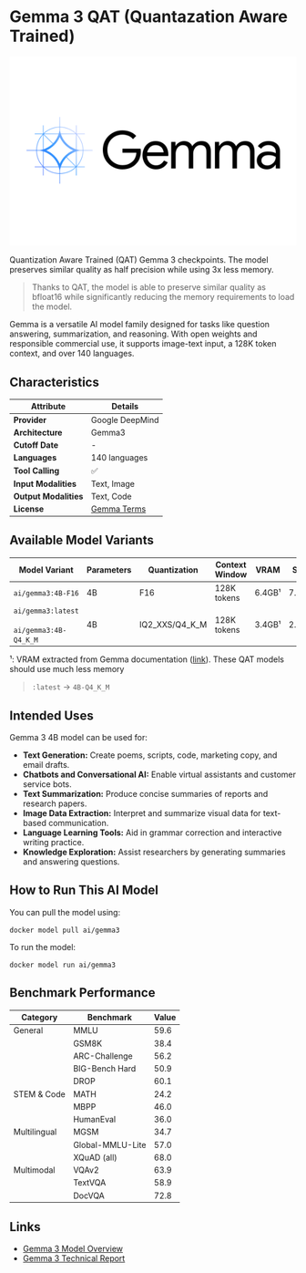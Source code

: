 # Gemma 3 QAT (Quantazation Aware Trained)

![logo](https://github.com/docker/model-cards/raw/refs/heads/main/logos/gemma-280x184-overview@2x.svg)

Quantization Aware Trained (QAT) Gemma 3 checkpoints. The model preserves similar quality as half precision while using 3x less memory.

> Thanks to QAT, the model is able to preserve similar quality as bfloat16 while significantly reducing the memory requirements to load the model.

Gemma is a versatile AI model family designed for tasks like question answering, summarization, and reasoning. With open weights and responsible commercial use, it supports image-text input, a 128K token context, and over 140 languages.

## Characteristics

| Attribute             | Details         |
|---------------------- |---------------- |
| **Provider**          | Google DeepMind |
| **Architecture**      | Gemma3          |
| **Cutoff Date**       | -               |
| **Languages**         | 140 languages   |
| **Tool Calling**      | ✅              |
| **Input Modalities**  | Text, Image     |
| **Output Modalities** | Text, Code      |
| **License**           | [Gemma Terms](https://ai.google.dev/gemma/terms) |

## Available Model Variants

| Model Variant                                   | Parameters | Quantization   | Context Window | VRAM    | Size   | 
|-------------------------------------------------|----------- |----------------|--------------- |-------- |------- |
| `ai/gemma3:4B-F16`                              | 4B         | F16            | 128K tokens    |  6.4GB¹ | 7.7GB  | 
| `ai/gemma3:latest`<br><br>`ai/gemma3:4B-Q4_K_M` | 4B         | IQ2_XXS/Q4_K_M | 128K tokens    |  3.4GB¹ | 2.5GB  | 

¹: VRAM extracted from Gemma documentation ([link](https://ai.google.dev/gemma/docs/core#128k-context)). These QAT models should use much less memory

> `:latest` → `4B-Q4_K_M`

## Intended Uses

Gemma 3 4B model can be used for:

- **Text Generation:** Create poems, scripts, code, marketing copy, and email drafts.  
- **Chatbots and Conversational AI:** Enable virtual assistants and customer service bots.  
- **Text Summarization:** Produce concise summaries of reports and research papers.  
- **Image Data Extraction:** Interpret and summarize visual data for text-based communication.  
- **Language Learning Tools:** Aid in grammar correction and interactive writing practice.  
- **Knowledge Exploration:** Assist researchers by generating summaries and answering questions.  

## How to Run This AI Model

You can pull the model using:
```
docker model pull ai/gemma3
```

To run the model:
```
docker model run ai/gemma3
```

## Benchmark Performance

| Category       | Benchmark          | Value  |
|---------------|--------------------|--------|
| General       | MMLU               | 59.6   |
|               | GSM8K              | 38.4   |
|               | ARC-Challenge      | 56.2   |
|               | BIG-Bench Hard     | 50.9   |
|               | DROP               | 60.1   |
| STEM & Code   | MATH               | 24.2   |
|               | MBPP               | 46.0   |
|               | HumanEval          | 36.0   |
| Multilingual  | MGSM               | 34.7   |
|               | Global-MMLU-Lite   | 57.0   |
|               | XQuAD (all)        | 68.0   |
| Multimodal    | VQAv2              | 63.9   |
|               | TextVQA            | 58.9   |
|               | DocVQA             | 72.8   |



## Links
- [Gemma 3 Model Overview](https://ai.google.dev/gemma/docs/core)
- [Gemma 3 Technical Report](https://storage.googleapis.com/deepmind-media/gemma/Gemma3Report.pdf)
